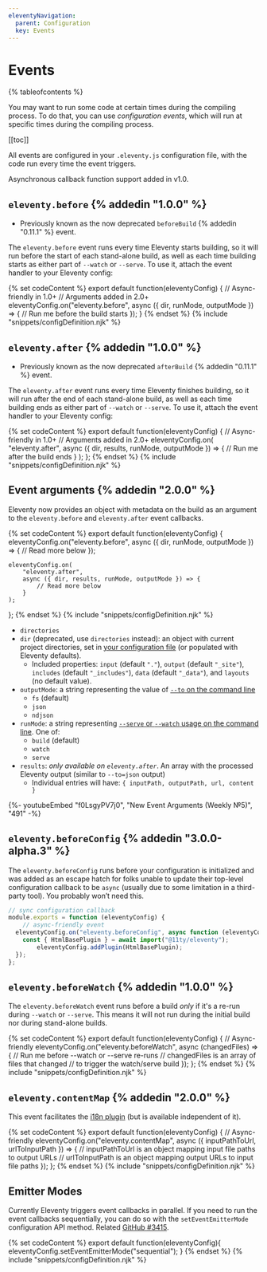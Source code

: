 ```yaml
---
eleventyNavigation:
  parent: Configuration
  key: Events
---
```


# Events

{% tableofcontents %}

You may want to run some code at certain times during the compiling process. To do that, you can use _configuration events_, which will run at specific times during the compiling process.

[[toc]]

All events are configured in your `.eleventy.js` configuration file, with the code run every time the event triggers.

Asynchronous callback function support added in v1.0.

## `eleventy.before` {% addedin "1.0.0" %}

- Previously known as the now deprecated `beforeBuild` {% addedin "0.11.1" %} event.

The `eleventy.before` event runs every time Eleventy starts building, so it will run before the start of each stand-alone build, as well as each time building starts as either part of `--watch` or `--serve`. To use it, attach the event handler to your Eleventy config:

{% set codeContent %}
export default function(eleventyConfig) {
	// Async-friendly in 1.0+
	// Arguments added in 2.0+
	eleventyConfig.on("eleventy.before", async ({ dir, runMode, outputMode }) => {
		// Run me before the build starts
	});
}
{% endset %}
{% include "snippets/configDefinition.njk" %}

## `eleventy.after` {% addedin "1.0.0" %}

- Previously known as the now deprecated `afterBuild` {% addedin "0.11.1" %} event.

The `eleventy.after` event runs every time Eleventy finishes building, so it will run after the end of each stand-alone build, as well as each time building ends as either part of `--watch` or `--serve`. To use it, attach the event handler to your Eleventy config:

{% set codeContent %}
export default function(eleventyConfig) {
	// Async-friendly in 1.0+
	// Arguments added in 2.0+
	eleventyConfig.on(
		"eleventy.after",
		async ({ dir, results, runMode, outputMode }) => {
			// Run me after the build ends
		}
	);
};
{% endset %}
{% include "snippets/configDefinition.njk" %}

## Event arguments {% addedin "2.0.0" %}

Eleventy now provides an object with metadata on the build as an argument to the `eleventy.before` and `eleventy.after` event callbacks.

{% set codeContent %}
export default function(eleventyConfig) {
	eleventyConfig.on("eleventy.before", async ({ dir, runMode, outputMode }) => {
		// Read more below
	});

	eleventyConfig.on(
		"eleventy.after",
		async ({ dir, results, runMode, outputMode }) => {
			// Read more below
		}
	);
};
{% endset %}
{% include "snippets/configDefinition.njk" %}

- `directories`
- `dir` (deprecated, use `directories` instead): an object with current project directories, set in [your configuration file](/docs/config/#input-directory) (or populated with Eleventy defaults).
	- Included properties: `input` (default `"."`), `output` (default `"_site"`), `includes` (default `"_includes"`), `data` (default `"_data"`), and `layouts` (no default value).
- `outputMode`: a string representing the value of [`--to` on the command line](/docs/usage/#to-can-output-json)
  - `fs` (default)
  - `json`
  - `ndjson`
- `runMode`: a string representing [`--serve` or `--watch` usage on the command line](/docs/usage/#re-run-eleventy-when-you-save). One of:
  - `build` (default)
  - `watch`
  - `serve`
- `results`: _only available on `eleventy.after`_. An array with the processed Eleventy output (similar to `--to=json` output)
  - Individual entries will have: `{ inputPath, outputPath, url, content }`

<div class="youtube-related">
  {%- youtubeEmbed "f0LsgyPV7j0", "New Event Arguments (Weekly №5)", "491" -%}
</div>

## `eleventy.beforeConfig` {% addedin "3.0.0-alpha.3" %}

The `eleventy.beforeConfig` runs before your configuration is initialized and was added as an escape hatch for folks unable to update their top-level configuration callback to be `async` (usually due to some limitation in a third-party tool). You probably won’t need this.

```js
// sync configuration callback
module.exports = function (eleventyConfig) {
	// async-friendly event
  eleventyConfig.on("eleventy.beforeConfig", async function (eleventyConfig) {
    const { HtmlBasePlugin } = await import("@11ty/eleventy");
		eleventyConfig.addPlugin(HtmlBasePlugin);
  });
};
```

## `eleventy.beforeWatch` {% addedin "1.0.0" %}

The `eleventy.beforeWatch` event runs before a build _only_ if it's a re-run during `--watch` or `--serve`. This means it will not run during the initial build nor during stand-alone builds.

{% set codeContent %}
export default function(eleventyConfig) {
	// Async-friendly
	eleventyConfig.on("eleventy.beforeWatch", async (changedFiles) => {
		// Run me before --watch or --serve re-runs
		// changedFiles is an array of files that changed
		// to trigger the watch/serve build
	});
};
{% endset %}
{% include "snippets/configDefinition.njk" %}

## `eleventy.contentMap` {% addedin "2.0.0" %}

This event facilitates the [i18n plugin](/docs/plugins/i18n/) (but is available independent of it).

{% set codeContent %}
export default function(eleventyConfig) {
	// Async-friendly
	eleventyConfig.on("eleventy.contentMap", async ({ inputPathToUrl, urlToInputPath }) => {
		// inputPathToUrl is an object mapping input file paths to output URLs
		// urlToInputPath is an object mapping output URLs to input file paths
	});
};
{% endset %}
{% include "snippets/configDefinition.njk" %}

## Emitter Modes

Currently Eleventy triggers event callbacks in parallel. If you need to run the event callbacks sequentially, you can do so with the `setEventEmitterMode` configuration API method. Related [GitHub #3415](https://github.com/11ty/eleventy/issues/3415).

{% set codeContent %}
export default function(eleventyConfig){
	eleventyConfig.setEventEmitterMode("sequential");
}
{% endset %}
{% include "snippets/configDefinition.njk" %}